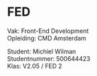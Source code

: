 FED
===

Vak: Front-End Development <br /> 
Opleiding: CMD Amsterdam <br />

Student: Michiel Wilman <br />
Studentnummer: 500644423 <br />
Klas: V2.05 / FED 2 
